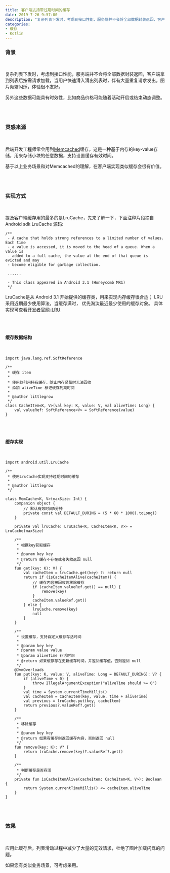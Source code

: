 ```yaml
---
title: 客户端支持带过期时间的缓存
date: 2019-7-26 9:57:00
description: "复杂列表下发时，考虑到接口性能，服务端并不会将全部数据封装返回，客户端拿到列表后按需请求加载，当用户快速滑入滑出列表时，将伴有大量重复请求发出，图片闪烁显示，体验很不友好。"
categories:
- 缓存
- Kotlin
---
```


### 背景

<br>

复杂列表下发时，考虑到接口性能，服务端并不会将全部数据封装返回，客户端拿到列表后按需请求加载，当用户快速滑入滑出列表时，伴有大量重复请求发出，图片频繁闪烁，体验很不友好。

另外这些数据可能具有时效性，比如商品价格可能随着活动开启或结束动态调整。

<br><br>

### 灵感来源

<br>

后端开发工程师常会用到[Memcached](https://memcached.org/)缓存，这是一种基于内存的key-value存储，用来存储小块的任意数据，支持设置缓存有效时间。

基于以上业务场景和对Memcached的理解，在客户端实现类似缓存会很有价值。

<br><br>

### 实现方式

<br>

提及客户端缓存用的最多的是LruCache，先来了解一下，下面注释片段摘自 Android sdk LruCache 源码:

```
/**
 - A cache that holds strong references to a limited number of values. Each time
 - a value is accessed, it is moved to the head of a queue. When a value is
 - added to a full cache, the value at the end of that queue is evicted and may
 - become eligible for garbage collection.
 
 ......

 - This class appeared in Android 3.1 (Honeycomb MR1)
 */
```

LruCache是从 Android 3.1 开始提供的缓存类，用来实现内存缓存很合适；
LRU采用近期最少使用算法，当缓存满时， 优先淘汰最近最少使用的缓存对象。 具体实现可查看[开发者官网-LRU](https://developer.android.com/reference/kotlin/android/util/LruCache?hl=en)

<br><br>

#### 缓存数据结构

<br>

```
import java.lang.ref.SoftReference

/**
 * 缓存 item
 *
 * 使用软引用持有缓存，防止内存紧张时无法回收
 * 添加 aliveTime 标记缓存到期时间
 *
 * @author littlegrow
 */
class CacheItem<K, V>(val key: K, value: V, val aliveTime: Long) {
    val valueRef: SoftReference<V> = SoftReference(value)
}
```

<br><br>

#### 缓存实现

<br>

```
import android.util.LruCache

/**
 * 使用LruCache实现支持过期时间的缓存
 *
 * @author littlegrow
 */

class MemCache<K, V>(maxSize: Int) {
    companion object {
        // 默认有效时间5分钟
        private const val DEFAULT_DURING = (5 * 60 * 1000).toLong()
    }

    private val lruCache: LruCache<K, CacheItem<K, V>> = LruCache(maxSize)

    /**
     * 根据key获取缓存
     *
     * @param key key
     * @return 缓存不存在或者失效返回 null
     */
    fun get(key: K): V? {
        val cacheItem = lruCache.get(key) ?: return null
        return if (isCacheItemAlive(cacheItem)) {
            // 缓存内容被回收则移除缓存
            if (cacheItem.valueRef.get() == null) {
                remove(key)
            }
            cacheItem.valueRef.get()
        } else {
            lruCache.remove(key)
            null
        }
    }

    /**
     * 设置缓存，支持自定义缓存存活时间
     *
     * @param key key
     * @param value value
     * @param aliveTime 存活时间
     * @return 如果缓存存在更新缓存时间，并返回缓存值，否则返回 null
     */
    @JvmOverloads
    fun put(key: K, value: V, aliveTime: Long = DEFAULT_DURING): V? {
        if (aliveTime < 0) {
            throw IllegalArgumentException("aliveTime should >= 0")
        }
        val time = System.currentTimeMillis()
        val cacheItem = CacheItem(key, value, time + aliveTime)
        val previous = lruCache.put(key, cacheItem)
        return previous?.valueRef?.get()
    }

    /**
     * 移除缓存
     *
     * @param key key
     * @return 如果有缓存则返回缓存内容，否则返回 null
     */
    fun remove(key: K): V? {
        return lruCache.remove(key)?.valueRef?.get()
    }

    /**
     * 判断缓存是否存活
     */
    private fun isCacheItemAlive(cacheItem: CacheItem<K, V>): Boolean {
        return System.currentTimeMillis() <= cacheItem.aliveTime
    }
}
```

<br><br>

### 效果

<br>

应用此缓存后，列表滑动过程中减少了大量的无效请求，杜绝了图片加载闪烁的问题。

如果您有类似业务场景，可考虑采用。

<br><br><br><br><br>